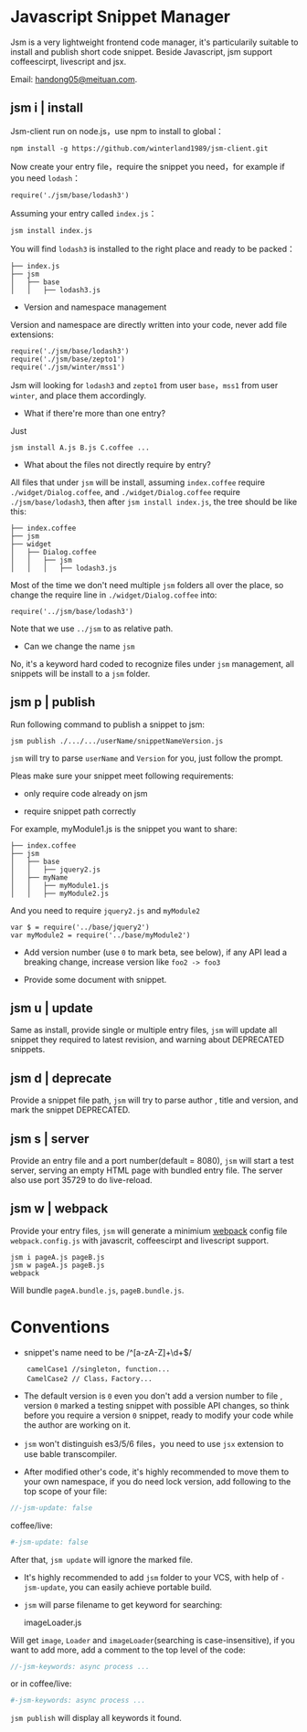 Javascript Snippet Manager
==========================

Jsm is a very lightweight frontend code manager, it's particularily suitable to install and publish short code snippet. Beside Javascript, jsm support coffeescirpt, livescript and jsx.

Email: [handong05@meituan.com](mailto:handong05@meituan.com).

jsm i | install
---------------

Jsm-client run on node.js，use npm to install to global：

    npm install -g https://github.com/winterland1989/jsm-client.git

Now create your entry file，require the snippet you need，for example if you need `lodash`：

    require('./jsm/base/lodash3')

Assuming your entry called `index.js`：

    jsm install index.js

You will find `lodash3` is installed to the right place and ready to be packed：

    ├── index.js
    ├── jsm
    │   ├── base
    │   │   ├── lodash3.js

+ Version and namespace management

Version and namespace are directly written into your code, never add file extensions:

    require('./jsm/base/lodash3')
    require('./jsm/base/zepto1')
    require('./jsm/winter/mss1')
    
Jsm will looking for `lodash3` and `zepto1` from user `base`，`mss1` from user `winter`, and place them accordingly.

+ What if there're more than one entry?

Just

    jsm install A.js B.js C.coffee ...

+ What about the files not directly require by entry?

All files that under `jsm` will be install, assuming `index.coffee` require `./widget/Dialog.coffee`, and `./widget/Dialog.coffee` require `./jsm/base/lodash3`, then after `jsm install index.js`, the tree should be like this:   

    ├── index.coffee
    ├── jsm
    ├── widget
    │   ├── Dialog.coffee
    │   │   ├── jsm
    │   │   │   ├── lodash3.js
    
Most of the time we don't need multiple `jsm` folders all over the place, so change the require line in `./widget/Dialog.coffee` into:

    require('../jsm/base/lodash3')
    
Note that we use `../jsm` to as relative path.

+ Can we change the name `jsm`

No, it's a keyword hard coded to recognize files under `jsm` management, all snippets will be install to a `jsm` folder.

jsm p | publish
---------------

Run following command to publish a snippet to jsm:

    jsm publish ./.../.../userName/snippetNameVersion.js
    
`jsm` will try to parse `userName` and `Version` for you, just follow the prompt.

Pleas make sure your snippet meet following requirements:

+ only require code already on jsm

+ require snippet path correctly

For example, myModule1.js is the snippet you want to share:

    ├── index.coffee
    ├── jsm
    │   ├── base
    │   │   ├── jquery2.js
    │   ├── myName
    │   │   ├── myModule1.js
    │   │   ├── myModule2.js
    
And you need to require `jquery2.js` and `myModule2`

    var $ = require('../base/jquery2')
    var myModule2 = require('../base/myModule2')
    
+ Add version number (use `0` to mark beta, see below), if any API lead a breaking change, increase version like `foo2 -> foo3`

+ Provide some document with snippet.

jsm u | update
--------------

Same as install, provide single or multiple entry files, `jsm` will update all snippet they required to latest revision, and warning about DEPRECATED snippets.

jsm d | deprecate
-----------------

Provide a snippet file path, `jsm` will try to parse author , title and version, and mark the snippet DEPRECATED.

jsm s | server
--------------

Provide an entry file and a port number(default = 8080), `jsm` will start a test server, serving an empty HTML page with bundled entry file. The server also use port 35729 to do live-reload.

jsm w | webpack
---------------

Provide your entry files, `jsm` will generate a minimium [webpack](http://webpack.github.io/) config file `webpack.config.js` with javascrit, coffeescirpt and livescript support.

    jsm i pageA.js pageB.js
    jsm w pageA.js pageB.js
    webpack

Will bundle `pageA.bundle.js`, `pageB.bundle.js`.

Conventions
===========

+ snippet's name need to be /^[a-zA-Z]+\d+$/

```
    camelCase1 //singleton, function...
    CamelCase2 // Class，Factory...
```

+ The default version is `0` even you don't add a version number to file , version `0` marked a testing snippet with possible API changes, so think before you require a version `0` snippet, ready to modify your code while the author are working on it.

+ `jsm` won't distinguish es3/5/6 files，you need to use `jsx` extension to use bable transcompiler.

+ After modified other's code, it's highly recommended to move them to your own namespace, if you do need lock version, add following to the top scope of your file:

```js
//-jsm-update: false
```

coffee/live:

```coffee
#-jsm-update: false
```

After that, `jsm update` will ignore the marked file.

+ It's highly recommended to add `jsm` folder to your VCS, with help of `-jsm-update`, you can easily achieve portable build.

+ `jsm` will parse filename to get keyword for searching:
    
    imageLoader.js

Will get `image`, `Loader` and `imageLoader`(searching is case-insensitive), if you want to add more, add a comment to the top level of the code:

```js
//-jsm-keywords: async process ...
```

or in coffee/live:

```coffee
#-jsm-keywords: async process ...
```

`jsm publish` will display all keywords it found.
